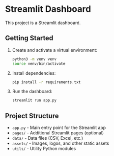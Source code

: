 # Streamlit Dashboard

This project is a Streamlit dashboard.

## Getting Started

1. Create and activate a virtual environment:
   ```bash
   python3 -m venv venv
   source venv/bin/activate
   ```
2. Install dependencies:
   ```bash
   pip install -r requirements.txt
   ```
3. Run the dashboard:
   ```bash
   streamlit run app.py
   ```

## Project Structure

- `app.py` - Main entry point for the Streamlit app
- `pages/` - Additional Streamlit pages (optional)
- `data/` - Data files (CSV, Excel, etc.)
- `assets/` - Images, logos, and other static assets
- `utils/` - Utility Python modules 